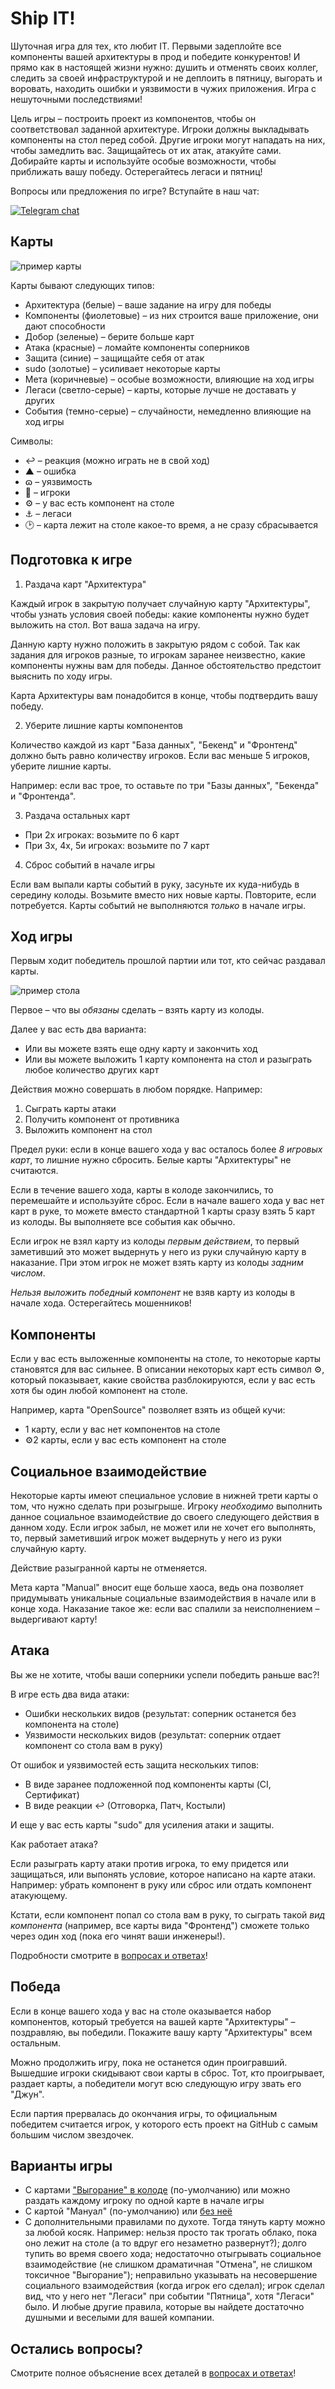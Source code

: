 # Ship IT!

Шуточная игра для тех, кто любит IT.
Первыми задеплойте все компоненты вашей архитектуры в прод и победите конкурентов!
И прямо как в настоящей жизни нужно: душить и отменять своих коллег, следить за своей инфраструктурой и не деплоить в пятницу, выгорать и воровать, находить ошибки и уязвимости в чужих приложения. Игра с нешуточными последствиями!

Цель игры – построить проект из компонентов, чтобы он соответствовал заданной архитектуре. Игроки должны выкладывать компоненты на стол перед собой. Другие игроки могут нападать на них, чтобы замедлить вас. Защищайтесь от их атак, атакуйте сами. Добирайте карты и используйте особые возможности, чтобы приближать вашу победу. Остерегайтесь легаси и пятниц!

Вопросы или предложения по игре?
Вступайте в наш чат:

[![Telegram chat](https://img.shields.io/badge/chat-join-blue?logo=telegram)](https://t.me/ship_it_boardgame)


## Карты

![пример карты](https://raw.githubusercontent.com/sobolevn/ship-it-boardgame/master/ru/schemas/card.jpg)

Карты бывают следующих типов:
- Архитектура (белые) – ваше задание на игру для победы
- Компоненты (фиолетовые) – из них строится ваше приложение, они дают способности
- Добор (зеленые) – берите больше карт
- Атака (красные) – ломайте компоненты соперников
- Защита (синие) – защищайте себя от атак
- sudo (золотые) – усиливает некоторые карты
- Мета (коричневые) – особые возможности, влияющие на ход игры
- Легаси (светло-серые) – карты, которые лучше не доставать у других
- События (темно-серые) – случайности, немедленно влияющие на ход игры

Символы:
- ↩️ – реакция (можно играть не в свой ход)
- ▲ – ошибка
- ɷ – уязвимость
- 👥 – игроки
- ⚙️ – у вас есть компонент на столе
- ⚓️ – легаси
- 🕑 – карта лежит на столе какое-то время, а не сразу сбрасывается


## Подготовка к игре

1. Раздача карт "Архитектура"

Каждый игрок в закрытую получает случайную карту "Архитектуры", чтобы узнать условия своей победы: какие компоненты нужно будет выложить на стол. Вот ваша задача на игру.

Данную карту нужно положить в закрытую рядом с собой.
Так как задания для игроков разные, то игрокам заранее неизвестно, какие компоненты нужны вам для победы. Данное обстоятельство предстоит выяснить по ходу игры.

Карта Архитектуры вам понадобится в конце, чтобы подтвердить вашу победу.

2. Уберите лишние карты компонентов

Количество каждой из карт "База данных", "Бекенд" и "Фронтенд" должно быть равно количеству игроков. Если вас меньше 5 игроков, уберите лишние карты.

Например: если вас трое, то оставьте по три "Базы данных", "Бекенда" и "Фронтенда".

3. Раздача остальных карт

- При 2х игроках: возьмите по 6 карт
- При 3x, 4x, 5и игроках: возьмите по 7 карт

4. Сброс событий в начале игры

Если вам выпали карты событий в руку, засуньте их куда-нибудь в середину колоды.
Возьмите вместо них новые карты. Повторите, если потребуется.
Карты событий не выполняются *только* в начале игры.


## Ход игры

Первым ходит победитель прошлой партии или тот, кто сейчас раздавал карты.

![пример стола](https://raw.githubusercontent.com/sobolevn/ship-it-boardgame/master/ru/schemas/game-process.jpg)

Первое – что вы *обязаны* сделать – взять карту из колоды.

Далее у вас есть два варианта:
- Или вы можете взять еще одну карту и закончить ход
- Или вы можете выложить 1 карту компонента на стол и разыграть любое количество других карт

Действия можно совершать в любом порядке.
Например:
1. Сыграть карты атаки
2. Получить компонент от противника
3. Выложить компонент на стол

Предел руки: если в конце вашего хода у вас осталось более *8 игровых карт*, то лишние нужно сбросить. Белые карты "Архитектуры" не считаются.

Если в течение вашего хода, карты в колоде закончились, то перемешайте и используйте сброс.
Если в начале вашего хода у вас нет карт в руке, то можете вместо стандартной 1 карты сразу взять 5 карт из колоды. Вы выполняете все события как обычно.

Если игрок не взял карту из колоды *первым действием*, то первый заметивший это может выдернуть у него из руки случайную карту в наказание. При этом игрок не может взять карту из колоды *задним числом*.

*Нельзя выложить победный компонент* не взяв карту из колоды в начале хода. Остерегайтесь мошенников!


## Компоненты

Если у вас есть выложенные компоненты на столе, то некоторые карты становятся для вас сильнее.
В описании некоторых карт есть символ ⚙️, который показывает, какие свойства разблокируются, если у вас есть хотя бы один любой компонент на столе.

Например, карта "OpenSource" позволяет взять из общей кучи:
- 1 карту, если у вас нет компонентов на столе
- ⚙️2 карты, если у вас есть компонент на столе


## Социальное взаимодействие

Некоторые карты имеют специальное условие в нижней трети карты о том, что нужно сделать при розыгрыше. Игроку *необходимо* выполнить данное социальное взаимодействие до своего следующего действия в данном ходу. Если игрок забыл, не может или не хочет его выполнять, то, первый заметивший игрок может выдернуть у него из руки случайную карту.

Действие разыгранной карты не отменяется.

Мета карта "Manual" вносит еще больше хаоса, ведь она позволяет придумывать уникальные социальные взаимодействия в начале или в конце хода. Наказание такое же: если вас спалили за неисполнением – выдергивают карту!


## Атака

Вы же не хотите, чтобы ваши соперники успели победить раньше вас?!

В игре есть два вида атаки:
- Ошибки нескольких видов (результат: соперник останется без компонента на столе)
- Уязвимости нескольких видов (результат: соперник отдает компонент со стола вам в руку)

От ошибок и уязвимостей есть защита нескольких типов:
- В виде заранее подложенной под компоненты карты (CI, Сертификат)
- В виде реакции ↩️ (Отговорка, Патч, Костыли)

И еще у вас есть карты "sudo" для усиления атаки и защиты.

Как работает атака?

Если разыграть карту атаки против игрока, то ему придется или защищаться, или выпонять условие, которое написано на карте атаки. Например: убрать компонент в руку или сброс или отдать компонент атакующему.

Кстати, если компонент попал со стола вам в руку, то сыграть такой *вид компонента* (например, все карты вида "Фронтенд") сможете только через один ход (пока его чинят ваши инженеры!).

Подробности смотрите в [вопросах и ответах](https://github.com/sobolevn/ship-it-boardgame/blob/master/ru/faq.md)!


## Победа

Если в конце вашего хода у вас на столе оказывается набор компонентов, который требуется на вашей карте "Архитектуры" – поздравляю, вы победили. Покажите вашу карту "Архитектуры" всем остальным.

Можно продолжить игру, пока не останется один проигравший. Вышедшие игроки скидывают свои карты в сброс.
Тот, кто проигрывает, раздает карты, а победители могут всю следующую игру звать его "Джун".

Если партия прервалась до окончания игры, то официальным победитем считается игрок, у которого есть проект на GitHub с самым большим числом звездочек.


## Варианты игры

- С картами ["Выгорание" в колоде](faq.md#как-работает-карта-выгорание) (по-умолчанию) или можно раздать каждому игроку по одной карте в начале игры
- С картой "Мануал" (по-умолчанию) или [без неё](faq.md#как-работает-карта-manual)
- С дополнительными правилами по духоте. Тогда тянуть карту можно за любой косяк. Например: нельзя просто так трогать облако, пока оно лежит на столе (а то вдруг его незаметно развернут?); долго тупить во время своего хода; недостаточно отыгрывать социальное взаимодействие (не слишком драматичная "Отмена", не слишком токсичное "Выгорание"); неправильно указывать на несовершение социального взаимодействия (когда игрок его сделал); игрок сделал вид, что у него нет "Легаси" при событии "Пятница", хотя "Легаси" было. И любые другие правила, которые вы найдете достаточно душными и веселыми для вашей компании.


## Остались вопросы?

Смотрите полное объяснение всех деталей в [вопросах и ответах](https://github.com/sobolevn/ship-it-boardgame/blob/master/ru/faq.md)!
